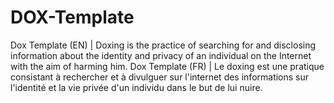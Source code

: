 # DOX-Template
Dox Template (EN) | Doxing is the practice of searching for and disclosing information about the identity and privacy of an individual on the Internet with the aim of harming him.
Dox Template (FR) | Le doxing est une pratique consistant à rechercher et à divulguer sur l'internet des informations sur l'identité et la vie privée d'un individu dans le but de lui nuire.
